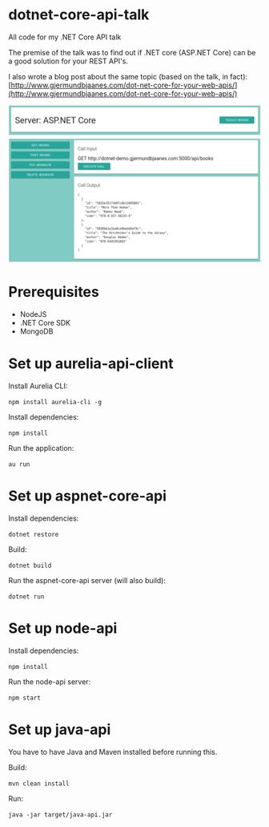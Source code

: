 # dotnet-core-api-talk
All code for my .NET Core API talk

The premise of the talk was to find out if .NET core (ASP.NET Core) can be a good solution for your REST API's.

I also wrote a blog post about the same topic (based on the talk, in fact):
[http://www.gjermundbjaanes.com/dot-net-core-for-your-web-apis/](http://www.gjermundbjaanes.com/dot-net-core-for-your-web-apis/)

![Client Screenshot](https://github.com/bjaanes/dotnet-core-api-talk/raw/master/aurelia_client_screenshot.png "Client Screenshot")

# Prerequisites 

* NodeJS
* .NET Core SDK
* MongoDB

# Set up aurelia-api-client

Install Aurelia CLI:

```npm install aurelia-cli -g```

Install dependencies:

```npm install```

Run the application:

```au run```


# Set up aspnet-core-api

Install dependencies:

```dotnet restore```

Build:

```dotnet build```

Run the aspnet-core-api server (will also build):

```dotnet run```

# Set up node-api

Install dependencies:

```npm install```

Run the node-api server:

```npm start```

# Set up java-api

You have to have Java and Maven installed before running this.

Build:

```mvn clean install```

Run:

```java -jar target/java-api.jar```

